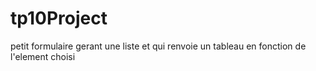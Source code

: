 # tp10Project
petit formulaire gerant une liste et qui renvoie un tableau en fonction de l'element choisi
